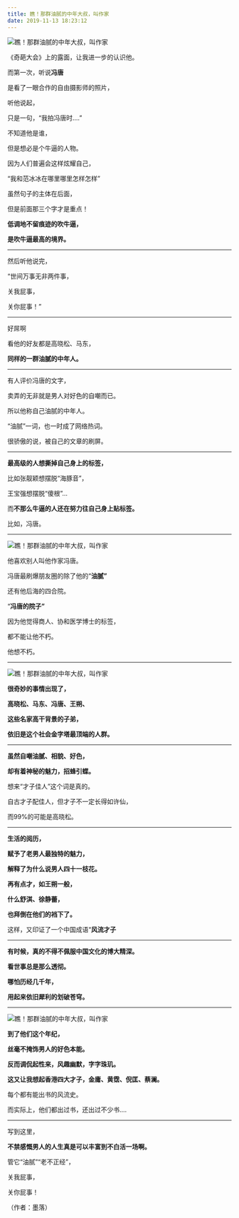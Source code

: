```yaml
---
title: 瞧！那群油腻的中年大叔，叫作家
date: 2019-11-13 18:23:12
---
```


 ![瞧！那群油腻的中年大叔，叫作家](http://p3.pstatp.com/large/66c300001c61fea75f68)

 《奇葩大会》上的露面，让我进一步的认识他。

 而第一次，听说**冯唐**

 是看了一眼合作的自由摄影师的照片，

 听他说起，

 只是一句，“我拍冯唐时....”

 不知道他是谁，

 但是想必是个牛逼的人物。

 因为人们普遍会这样炫耀自己，

 “我和范冰冰在哪里哪里怎样怎样”

 虽然句子的主体在后面，

 但是前面那三个字才是重点！

 **低调地不留痕迹的吹牛逼，**

 **是吹牛逼最高的境界。**

--- 

 然后听他说完，

 “世间万事无非两件事，

 关我屁事，

 关你屁事！”

--- 

 好屌啊

 看他的好友都是高晓松、马东，

 **同样的一群油腻的中年人。**

--- 

 有人评价冯唐的文字，

 卖弄的无非就是男人对好色的自嘲而已。

 所以他称自己油腻的中年人。

 “油腻”一词，也一时成了网络热词。

 很骄傲的说，被自己的文章的刷屏。

--- 

 **最高级的人想撕掉自己身上的标签，**

 比如张靓颖想摆脱“海豚音”，

 王宝强想摆脱“傻根”...

 而**不那么牛逼的人还在努力往自己身上贴标签。**

 比如，冯唐。

--- 

 ![瞧！那群油腻的中年大叔，叫作家](http://p1.pstatp.com/large/66c000021fac9c830369)

 他喜欢别人叫他作家冯唐。

 冯唐最刷爆朋友圈的除了他的“**油腻”**

 还有他后海的四合院。

 “**冯唐的院子”**

 因为他觉得商人、协和医学博士的标签，

 都不能让他不朽。

 他想不朽。

--- 

 ![瞧！那群油腻的中年大叔，叫作家](http://p3.pstatp.com/large/66c200002250a7b385aa)

 **很奇妙的事情出现了，**

 **高晓松、马东、冯唐、王朔、**

 **这些名家高干背景的子弟，**

 **依旧是这个社会金字塔最顶端的人群。**

--- 

 **虽然自嘲油腻、相貌、好色，**

 **却有着神秘的魅力，招蜂引蝶。**

 想来“才子佳人”这个词是真的。

 自古才子配佳人，但才子不一定长得如许仙，

 而99%的可能是高晓松。

--- 

 **生活的阅历，**

 **赋予了老男人最独特的魅力，**

 **解释了为什么说男人四十一枝花。**

 **再有点才，如王朔一般，**

 **什么舒淇、徐静蕾，**

 **也拜倒在他们的裆下了。**

 这样，又印证了一个中国成语“**风流才子**

--- 

 **有时候，真的不得不佩服中国文化的博大精深。**

 **看世事总是那么透彻。**

 **哪怕历经几千年，**

 **用起来依旧犀利的划破苍穹。**

--- 

 ![瞧！那群油腻的中年大叔，叫作家](http://p3.pstatp.com/large/66bf000281dda0702623)

 **到了他们这个年纪，**

 **丝毫不掩饰男人的好色本能。**

 **反而调侃起性来，风趣幽默，字字珠玑。**

 **这又让我想起香港四大才子，金庸、黄霑、倪匡、蔡澜。**

 每个都有能出书的风流史。

 而实际上，他们都出过书，还出过不少书....

--- 

 写到这里，

 **不禁感慨男人的人生真是可以丰富到不白活一场啊。**

 管它“油腻”“老不正经”，

 关我屁事，

 关你屁事！

 （作者：墨落）
